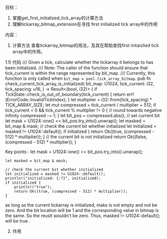 目标：
1. 掌握get_first_initialized_tick_array的计算方法
2. 理解tickarray_bitmap_extension在寻找 first initialized tick array中的作用


内容：
1. 计算方法
查看tickarray_bitmap的用法，及其在帮助查找first initaizlied tick array中的作用。



1.1) 代码
/// Given a tick, calculate whether the tickarray it belongs to has been initialized.
/// Note: The caller of the function should ensure that tick_current is within the range represented by bit_map.
/// Currently, this function is only called when `bit_map = pool.tick_array_bitmap`.
pub fn check_current_tick_array_is_initialized(
    bit_map: U1024,
    tick_current: i32,
    tick_spacing: u16,
) -> Result<(bool, i32)> {
    if TickState::check_is_out_of_boundary(tick_current) {
        return err!(ErrorCode::InvalidTickIndex);
    }
    let multiplier = i32::from(tick_spacing) * TICK_ARRAY_SIZE;
    let mut compressed = tick_current / multiplier + 512;
    if tick_current < 0 && tick_current % multiplier != 0 {
        // round towards negative infinity
        compressed -= 1;
    }
    let bit_pos = compressed.abs();
    // set current bit
    let mask = U1024::one() << bit_pos.try_into().unwrap();
    let masked = bit_map & mask;
    // check the current bit whether initialized
    let initialized = masked != U1024::default();
    if initialized {
        return Ok((true, (compressed - 512) * multiplier));
    }
    // the current bit is not initialized
    return Ok((false, (compressed - 512) * multiplier));
}

Key points :
    let mask = U1024::one() << bit_pos.try_into().unwrap();
    
    let masked = bit_map & mask;
    
    // check the current bit whether initialized
    let initialized = masked != U1024::default();
    println!("initialized: {:?}", initialized);
    if initialized {
        println!("true");
        return Ok((true, (compressed - 512) * multiplier));
    }
as long as the current tickarray is initialized,  maks is not empty and not be zero. 
And the bit location will be 1 and the corresponding value in bitmap is the same.
So the reuslt wouldn't be zero. Thus,  masked != U1024::default(); will be true . 



2. 作用
